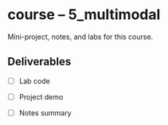 # course – 5_multimodal

Mini-project, notes, and labs for this course.

## Deliverables
- [ ] Lab code
- [ ] Project demo
- [ ] Notes summary

